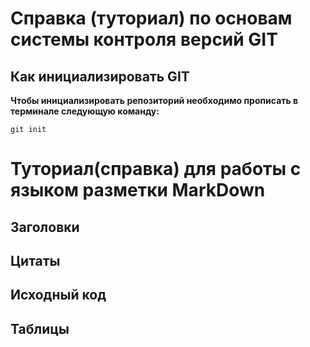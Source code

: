 # Справка (туториал) по основам системы контроля версий GIT


## Как инициализировать GIT
**Чтобы инициализировать репозиторий необходимо прописать в терминале следующую команду:**

```
git init
```



# Туториал(справка) для работы с языком разметки MarkDown



## Заголовки





## Цитаты





## Исходный код






## Таблицы



